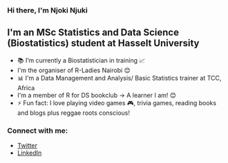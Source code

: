 ### Hi there, I'm Njoki Njuki

## I'm an MSc Statistics and Data Science (Biostatistics) student at Hasselt University
- 📚 I’m currently a Biostatistician in training 📈
- I'm the organiser of R-Ladies Nairobi 😊
- 📊 I'm a Data Management and Analysis/ Basic Statistics trainer at TCC, Africa
- I'm a member of R for DS bookclub -> A learner I am! 😊
- ⚡ Fun fact: I love playing video games 🎮, trivia games, reading books and blogs plus reggae roots conscious!

### Connect with me:

- [Twitter](https://twitter.com/lucy_njokinjuki)
- [LinkedIn](https://www.linkedin.com/in/lucy-njoki/)
